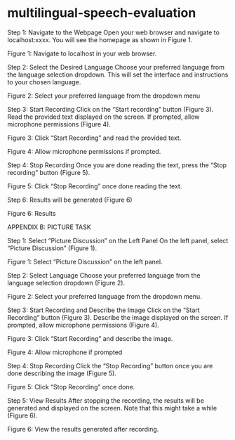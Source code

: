 # multilingual-speech-evaluation

Step 1: Navigate to the Webpage
Open your web browser and navigate to localhost:xxxx.
You will see the homepage as shown in Figure 1.


Figure 1: Navigate to localhost in your web browser.

Step 2: Select the Desired Language
Choose your preferred language from the language selection dropdown.
This will set the interface and instructions to your chosen language.

Figure 2: Select your preferred language from the dropdown menu




Step 3: Start Recording
Click on the “Start recording” button (Figure 3).
Read the provided text displayed on the screen.
If prompted, allow microphone permissions (Figure 4).


Figure 3: Click “Start Recording” and read the provided text. 


Figure 4: Allow microphone permissions if prompted.

Step 4: Stop Recording
Once you are done reading the text, press the “Stop recording” button (Figure 5).

Figure 5: Click “Stop Recording” once done reading the text.

Step 6: Results will be generated (Figure 6)

Figure 6: Results

APPENDIX B: PICTURE TASK

Step 1: Select “Picture Discussion” on the Left Panel
On the left panel, select “Picture Discussion” (Figure 1).


Figure 1: Select “Picture Discussion” on the left panel.

Step 2: Select Language
Choose your preferred language from the language selection dropdown (Figure 2).


Figure 2: Select your preferred language from the dropdown menu.

Step 3: Start Recording and Describe the Image
Click on the “Start Recording” button (Figure 3).
Describe the image displayed on the screen.
If prompted, allow microphone permissions (Figure 4).


Figure 3: Click “Start Recording” and describe the image.


Figure 4: Allow microphone if prompted


Step 4: Stop Recording
Click the “Stop Recording” button once you are done describing the image (Figure 5).

Figure 5: Click “Stop Recording” once done.

Step 5: View Results
After stopping the recording, the results will be generated and displayed on the screen. Note that this might take a while (Figure 6).


Figure 6: View the results generated after recording.
